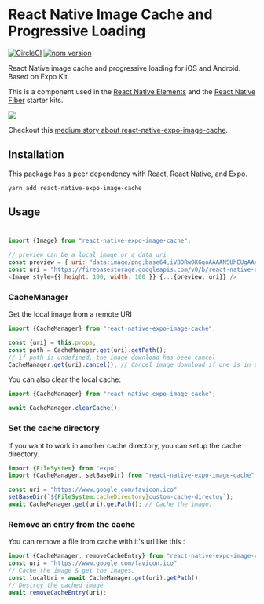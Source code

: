 # React Native Image Cache and Progressive Loading


[![CircleCI](https://circleci.com/gh/wcandillon/react-native-expo-image-cache.svg?style=svg)](https://circleci.com/gh/wcandillon/react-native-expo-image-cache)
[![npm version](https://badge.fury.io/js/react-native-expo-image-cache.svg)](https://badge.fury.io/js/react-native-expo-image-cache)

React Native image cache and progressive loading for iOS and Android. Based on Expo Kit.

This is a component used in the [React Native Elements](https://react-native.shop/#elements) and the [React Native Fiber](https://react-native.shop/#fiber) starter kits.

<img src="https://firebasestorage.googleapis.com/v0/b/react-native-e.appspot.com/o/2018-01-28%2017_36_46.gif?alt=media&token=6afaef74-454d-4c04-85ab-be410d0b225b" />

Checkout this [medium story about react-native-expo-image-cache](https://medium.com/@wcandillon/5-things-to-know-about-images-react-native-69be41d2a9ee).

## Installation

This package has a peer dependency with React, React Native, and Expo.

```
yarn add react-native-expo-image-cache
```

## Usage

### <Image>

```js
import {Image} from "react-native-expo-image-cache";

// preview can be a local image or a data uri
const preview = { uri: "data:image/png;base64,iVBORw0KGgoAAAANSUhEUgAAAAEAAAABCAYAAAAfFcSJAAAADUlEQVR42mNk+M9QDwADhgGAWjR9awAAAABJRU5ErkJggg==" };
const uri = "https://firebasestorage.googleapis.com/v0/b/react-native-e.appspot.com/o/b47b03a1e22e3f1fd884b5252de1e64a06a14126.png?alt=media&token=d636c423-3d94-440f-90c1-57c4de921641";
<Image style={{ height: 100, width: 100 }} {...{preview, uri}} />
```

### CacheManager

Get the local image from a remote URI

```js
import {CacheManager} from "react-native-expo-image-cache";

const {uri} = this.props;
const path = CacheManager.get(uri).getPath();
// if path is undefined, the image download has been cancel
CacheManager.get(uri).cancel(); // Cancel image download if one is in progress
```

You can also clear the local cache:

```js
import {CacheManager} from "react-native-expo-image-cache";

await CacheManager.clearCache();
```


### Set the cache directory

If you want to work in another cache directory, you can setup the cache directory.

```js
import {FileSystem} from "expo";
import {CacheManager, setBaseDir} from "react-native-expo-image-cache";

const uri = "https://www.google.com/favicon.ico"
setBaseDir(`${FileSystem.cacheDirectory}custom-cache-directoy`);
await CacheManager.get(uri).getPath(); // Cache the image.
```

### Remove an entry from the cache
You can remove a file from cache with it's url like this :

```js
import {CacheManager, removeCacheEntry} from "react-native-expo-image-cache";
const uri = "https://www.google.com/favicon.ico"
// Cache the image & get the images.
const localUri = await CacheManager.get(uri).getPath();
// Destroy the cached image
await removeCacheEntry(uri);

```
